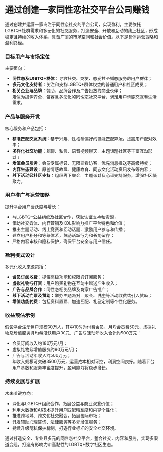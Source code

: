 # 通过创建一家同性恋社交平台公司赚钱
通过创建并运营一家专注于同性恋社交的平台公司，实现盈利，主要依托LGBTQ+社群需求和多元化的社交服务，打造安全、开放和互动的线上社区，形成稳定且持续的收入体系，具备广阔的市场空间和社会价值。以下是具体运营策略和盈利路径。

### 目标用户与市场定位  
主要面向：  
* **同性恋及LGBTQ+群体**：寻求社交、交友、恋爱甚至婚恋服务的用户群体；  
* **多元文化支持者**：关注和支持LGBTQ+群体权益的普通用户和社区成员；  
* **相关企业与品牌**：赞助、品牌合作及广告投放的商业伙伴；  
定位为提供安全、包容且多元化的同性恋社交平台，满足用户情感交互和生活需求。

### 产品与服务开发  
核心服务和产品包括：  
* **精准匹配交友系统**：基于兴趣、性格和偏好的智能匹配算法，提高用户配对效率；  
* **多样化社交功能**：群聊、私信、语音视频聊天、主题话题社区等丰富互动形式；  
* **增值会员服务**：会员专属标识、无限查看访客、优先消息推送等高级特权；  
* **内容生态建设**：原创情感故事、健康教育、同志文化活动资讯发布等内容；  
* **线下活动及社区支持**：组织线下聚会、主题派对及心理支持服务，增强社区凝聚力。

### 用户推广与运营策略  
提升平台用户活跃度与增长：  
* 与LGBTQ+公益组织及社区合作，获取认证支持和资源；  
* 借助社交媒体、内容营销及KOL影响力推广平台特色和价值；  
* 推出主题活动、线上竞赛和互动话题，激励用户参与和传播；  
* 建立用户积分和等级体系，鼓励活跃行为和长期留存；  
* 严格内容审核和隐私保护，确保平台安全与用户信任。

### 盈利模式设计  
多元化收入来源包括：  
* **会员订阅收费**：提供高级功能和权限的订阅服务；  
* **虚拟礼物与打赏**：用户购买礼物在互动中赠送产生收入；  
* **广告与品牌合作**：同性恋相关品牌及商家广告推广；  
* **线下活动门票及赞助**：举办主题派对、聚会、讲座等活动收费或引入赞助；  
* **增值功能付费**：包括资料置顶、加速匹配、礼品定制等个性化服务。

### 收益预估示例  
假设平台注册用户规模30万人，其中10%为付费会员，月均会员费60元，虚拟礼物及增值服务月均每活跃用户30元，广告与活动年收入合计约500万元：  
* 会员订阅收入约180万元/月；  
* 虚拟礼物及增值服务约90万元/月；  
* 广告与活动年收入约500万元；  
年收入规模可突破3500万元，运营成本相对可控，利润空间良好。随着平台用户基数和服务丰富度提升，盈利能力将稳步增长。

### 持续发展与扩展  
未来关键方向：  
* 深化与LGBTQ+组织合作，拓展公益与商业双重价值；  
* 利用大数据和AI技术提升用户匹配精准度和内容个性化；  
* 推进跨地域、跨文化社交融合，拓展国际市场；  
* 开发辅助心理咨询、法律服务等多元增值服务；  
* 持续升级隐私保护机制，打造行业标杆的安全社交环境。

通过打造安全、专业且多元的同性恋社交平台，整合社交、内容和服务，实现多渠道变现，打造有影响力和高黏性的LGBTQ+数字社区生态。


